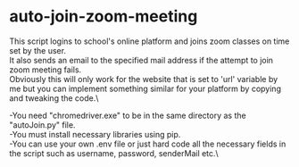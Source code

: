 # auto-join-zoom-meeting

This script logins to school's online platform and joins zoom classes on time set by the user.\
It also sends an email to the specified mail address if the attempt to join zoom meeting fails.\
Obviously this will only work for the website that is set to 'url' variable by me but you can implement something similar for your platform by copying and tweaking the code.\

-You need "chromedriver.exe" to be in the same directory as the "autoJoin.py" file.\
-You must install necessary libraries using pip.\
-You can use your own .env file or just hard code all the necessary fields in the script such as username, password, senderMail etc.\
